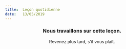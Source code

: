 ```yaml
---
title:  Leçon quotidienne
date:   13/05/2019
---
```


### <center>Nous travaillons sur cette leçon.</center>
<center>Revenez plus tard, s'il vous plaît.</center>